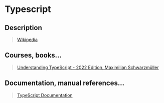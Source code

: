 # Typescript

## Description

> [Wikipedia](https://en.wikipedia.org/wiki/TypeScript)

## Courses, books...

> [Understanding TypeScript - 2022 Edition, Maximilian Schwarzmüller](../understanding-typescript/ut.md)

## Documentation, manual references...

> [TypeScript Documentation](https://www.typescriptlang.org/docs/)
